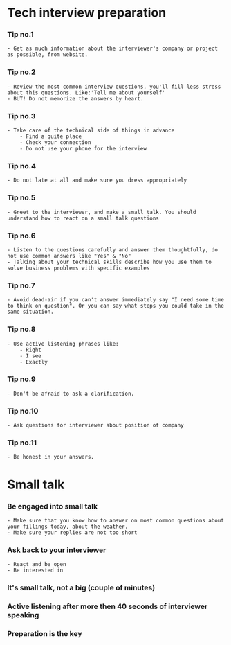# Tech interview preparation
### Tip no.1
    - Get as much information about the interviewer's company or project as possible, from website.

### Tip no.2
    - Review the most common interview questions, you'll fill less stress about this questions. Like:'Tell me about yourself'
    - BUT! Do not memorize the answers by heart.
### Tip no.3
    - Take care of the technical side of things in advance
        - Find a quite place 
        - Check your connection
        - Do not use your phone for the interview
### Tip no.4
    - Do not late at all and make sure you dress appropriately 
### Tip no.5
    - Greet to the interviewer, and make a small talk. You should understand how to react on a small talk questions
### Tip no.6
    - Listen to the questions carefully and answer them thoughtfully, do not use common answers like "Yes" & "No"
    - Talking about your technical skills describe how you use them to solve business problems with specific examples
### Tip no.7
    - Avoid dead-air if you can't answer immediately say "I need some time to think on question". Or you can say what steps you could take in the same situation.
### Tip no.8
    - Use active listening phrases like:
        - Right
        - I see
        - Exactly
### Tip no.9
    - Don't be afraid to ask a clarification. 
### Tip no.10
    - Ask questions for interviewer about position of company
### Tip no.11
    - Be honest in your answers.

# Small talk
### Be engaged into small talk
    - Make sure that you know how to answer on most common questions about your fillings today, about the weather. 
    - Make sure your replies are not too short
### Ask back to your interviewer
    - React and be open
    - Be interested in
### It's small talk, not a big (couple of minutes)
### Active listening after more then 40 seconds of interviewer speaking
### Preparation is the key

